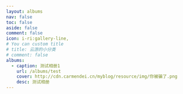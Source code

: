 ```yaml
---
layout: albums
nav: false
toc: false
aside: false
comment: false
icon: i-ri:gallery-line,
# You can custom title
# title: 云游的小分类
# comment: false
albums:
  - caption: 测试相册1
    url: /albums/test
    cover: http://cdn.carmendei.cn/myblog/resource/img/你被骗了.png
    desc: 测试相册
---
```

